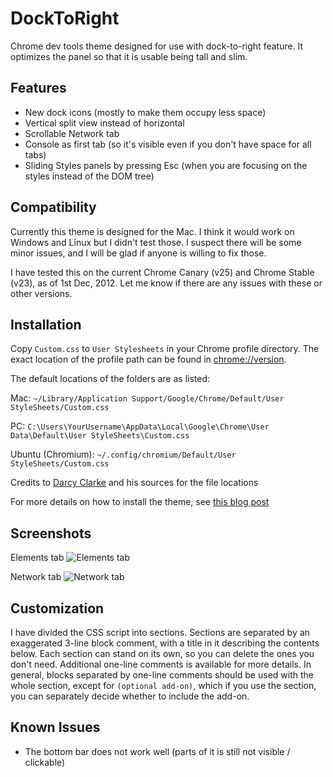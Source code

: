 DockToRight
===========

Chrome dev tools theme designed for use with dock-to-right feature. It optimizes the panel so that it is usable being tall and slim. 

## Features
- New dock icons (mostly to make them occupy less space)
- Vertical split view instead of horizontal
- Scrollable Network tab
- Console as first tab (so it's visible even if you don't have space for all tabs)
- Sliding Styles panels by pressing Esc (when you are focusing on the styles instead of the DOM tree)

## Compatibility
Currently this theme is designed for the Mac. I think it would work on Windows and Linux but I didn't test those. I suspect there will be some minor issues, and I will be glad if anyone is willing to fix those. 

I have tested this on the current Chrome Canary (v25) and Chrome Stable (v23), as of 1st Dec, 2012. Let me know if there are any issues with these or other versions. 

## Installation

Copy `Custom.css` to `User Stylesheets` in your Chrome profile directory. 
The exact location of the profile path can be found in <a href="chrome://version">chrome://version</a>. 

The default locations of the folders are as listed: 

Mac: `~/Library/Application Support/Google/Chrome/Default/User StyleSheets/Custom.css`

PC: `C:\Users\YourUsername\AppData\Local\Google\Chrome\User Data\Default\User StyleSheets\Custom.css`

Ubuntu (Chromium): `~/.config/chromium/Default/User StyleSheets/Custom.css`

Credits to [Darcy Clarke](http://darcyclarke.me/) and his sources for the file locations

For more details on how to install the theme, see [this blog post](http://darcyclarke.me/design/skin-your-chrome-inspector/)

## Screenshots

Elements tab
![Elements tab](http://mauricelam.github.com/DockToRight/images/elements.png)

Network tab
![Network tab](http://mauricelam.github.com/DockToRight/images/network.png)

## Customization

I have divided the CSS script into sections. Sections are separated by an exaggerated 3-line block comment, with a title in it describing the contents below. Each section can stand on its own, so you can delete the ones you don't need. 
Additional one-line comments is available for more details. In general, blocks separated by one-line comments should be used with the whole section, except for `(optional add-on)`, which if you use the section, you can separately decide whether to include the add-on. 

## Known Issues

- The bottom bar does not work well (parts of it is still not visible / clickable)

